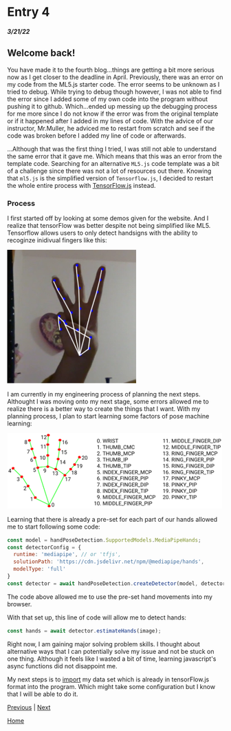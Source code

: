 # Entry 4
##### 3/21/22

## Welcome back!

You have made it to the fourth blog...things are getting a bit more serious now as I get closer to the deadline in April. Previously, there was an error on my code from the ML5.js starter code. The error seems to be unknown as I tried to debug. While trying to debug though however, I was not able to find the error since I added some of my own code into the program without pushing it to github. Which...ended up messing up the debugging process for me more since I do not know if the error was from the original template or if it happened after I added in my lines of code. With the advice of our instructor, Mr.Muller, he adviced me to restart from scratch and see if the code was broken before I added my line of code or afterwards.

...Although that was the first thing I tried, I was still not able to understand the same error that it gave me. Which means that this was an error from the template code. Searching for an alternative `ML5.js` code template was a bit of a challenge since there was not a lot of resources out there. Knowing that `ml5.js` is the simplified version of `Tensorflow.js`, I decided to restart the whole entire process with [TensorFlow.js](https://www.tensorflow.org/js/tutorials/setup) instead.

### Process

I first started off by looking at some demos given for the website. And I realize that tensorFlow was better despite not being simplified like ML5. Tensorflow allows users to only detect handsigns with the ability to recoginze inidivual fingers like this:

 <img src="signLangEx.jpg" alt="Image showing what model can do" width="300"/>

I am currently in my engineering process of planning the next steps. Althought I was moving onto my next stage, some errors allowed me to realize there is a better way to create the things that I want. With my planning process, I plan to start learning some factors of pose machine learning:

<img src="MediaHandPipe.png" alt="Machine Learning Hand" width = "500"/>

Learning that there is already a pre-set for each part of our hands allowed me to start following some code:

```javascript
const model = handPoseDetection.SupportedModels.MediaPipeHands;
const detectorConfig = {
  runtime: 'mediapipe', // or 'tfjs',
  solutionPath: 'https://cdn.jsdelivr.net/npm/@mediapipe/hands',
  modelType: 'full'
}
const detector = await handPoseDetection.createDetector(model, detectorConfig);

```
The code above allowed me to use the pre-set hand movements into my browser.

With that set up, this line of code will allow me to detect hands:

```javascript
const hands = await detector.estimateHands(image);

```
Right now, I am gaining major solving problem skills. I thought about alternative ways that I can potentially solve my issue and not be stuck on one thing. Although it feels like I wasted a bit of time, learning javascript's async functions did not disappoint me.

My next steps is to [import](https://github.com/tensorflow/tfjs-models/tree/master/hand-pose-detection/src/mediapipe) my data set which is already in tensorFlow.js format into the program. Which might take some configuration but I know that I will be able to do it.

[Previous](entry03.md) | [Next](entry05.md)

[Home](../README.md)